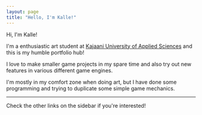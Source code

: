```yaml
---
layout: page
title: "Hello, I'm Kalle!"
---
```


Hi, I'm Kalle!

I'm a enthusiastic art student at [Kajaani University of Applied Sciences](https://www.kamk.fi/fi) and this is my humble portfolio hub!

I love to make smaller game projects in my spare time and also try out new features in various different game engines. 

I'm mostly in my comfort zone when doing art, but I have done some programming and trying to duplicate some simple game mechanics. 

---

Check the other links on the sidebar if you're interested!
